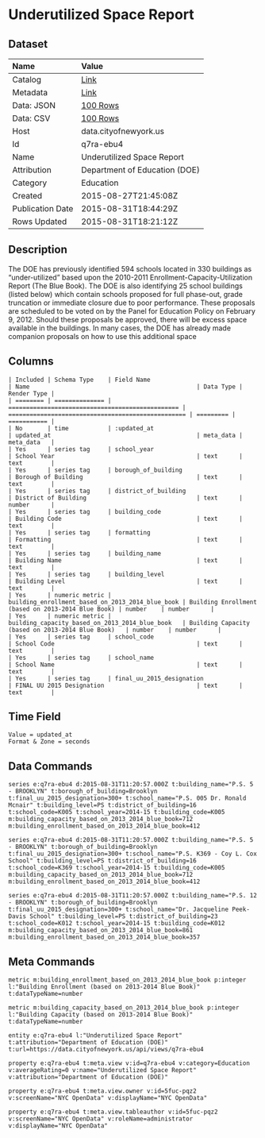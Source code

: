 # Underutilized Space Report

## Dataset

| Name | Value |
| :--- | :---- |
| Catalog | [Link](https://catalog.data.gov/dataset/underutilized-space-report) |
| Metadata | [Link](https://data.cityofnewyork.us/api/views/q7ra-ebu4) |
| Data: JSON | [100 Rows](https://data.cityofnewyork.us/api/views/q7ra-ebu4/rows.json?max_rows=100) |
| Data: CSV | [100 Rows](https://data.cityofnewyork.us/api/views/q7ra-ebu4/rows.csv?max_rows=100) |
| Host | data.cityofnewyork.us |
| Id | q7ra-ebu4 |
| Name | Underutilized Space Report |
| Attribution | Department of Education (DOE) |
| Category | Education |
| Created | 2015-08-27T21:45:08Z |
| Publication Date | 2015-08-31T18:44:29Z |
| Rows Updated | 2015-08-31T18:21:12Z |

## Description

The DOE has previously identified 594 schools located in 330 buildings as “under-utilized” based upon the 2010-2011 Enrollment-Capacity-Utilization Report (The Blue Book). The DOE is also identifying 25 school buildings (listed below) which contain schools proposed for full phase-out, grade truncation or immediate closure due to poor performance. These proposals are scheduled to be voted on by the Panel for Education Policy on February 9, 2012. Should these proposals be approved, there will be excess space available in the buildings. In many cases, the DOE has already made companion proposals on how to use this additional space

## Columns

```ls
| Included | Schema Type    | Field Name                                       | Name                                               | Data Type | Render Type |
| ======== | ============== | ================================================ | ================================================== | ========= | =========== |
| No       | time           | :updated_at                                      | updated_at                                         | meta_data | meta_data   |
| Yes      | series tag     | school_year                                      | School Year                                        | text      | text        |
| Yes      | series tag     | borough_of_building                              | Borough of Building                                | text      | text        |
| Yes      | series tag     | district_of_building                             | District of Building                               | text      | number      |
| Yes      | series tag     | building_code                                    | Building Code                                      | text      | text        |
| Yes      | series tag     | formatting                                       | Formatting                                         | text      | text        |
| Yes      | series tag     | building_name                                    | Building Name                                      | text      | text        |
| Yes      | series tag     | building_level                                   | Building Level                                     | text      | text        |
| Yes      | numeric metric | building_enrollment_based_on_2013_2014_blue_book | Building Enrollment (based on 2013-2014 Blue Book) | number    | number      |
| Yes      | numeric metric | building_capacity_based_on_2013_2014_blue_book   | Building Capacity (based on 2013-2014 Blue Book)   | number    | number      |
| Yes      | series tag     | school_code                                      | School Code                                        | text      | text        |
| Yes      | series tag     | school_name                                      | School Name                                        | text      | text        |
| Yes      | series tag     | final_uu_2015_designation                        | FINAL UU 2015 Designation                          | text      | text        |
```

## Time Field

```ls
Value = updated_at
Format & Zone = seconds
```

## Data Commands

```ls
series e:q7ra-ebu4 d:2015-08-31T11:20:57.000Z t:building_name="P.S. 5 - BROOKLYN" t:borough_of_building=Brooklyn t:final_uu_2015_designation=300+ t:school_name="P.S. 005 Dr. Ronald Mcnair" t:building_level=PS t:district_of_building=16 t:school_code=K005 t:school_year=2014-15 t:building_code=K005 m:building_capacity_based_on_2013_2014_blue_book=712 m:building_enrollment_based_on_2013_2014_blue_book=412

series e:q7ra-ebu4 d:2015-08-31T11:20:57.000Z t:building_name="P.S. 5 - BROOKLYN" t:borough_of_building=Brooklyn t:final_uu_2015_designation=300+ t:school_name="P.S. K369 - Coy L. Cox School" t:building_level=PS t:district_of_building=16 t:school_code=K369 t:school_year=2014-15 t:building_code=K005 m:building_capacity_based_on_2013_2014_blue_book=712 m:building_enrollment_based_on_2013_2014_blue_book=412

series e:q7ra-ebu4 d:2015-08-31T11:20:57.000Z t:building_name="P.S. 12 - BROOKLYN" t:borough_of_building=Brooklyn t:final_uu_2015_designation=300+ t:school_name="Dr. Jacqueline Peek-Davis School" t:building_level=PS t:district_of_building=23 t:school_code=K012 t:school_year=2014-15 t:building_code=K012 m:building_capacity_based_on_2013_2014_blue_book=861 m:building_enrollment_based_on_2013_2014_blue_book=357
```

## Meta Commands

```ls
metric m:building_enrollment_based_on_2013_2014_blue_book p:integer l:"Building Enrollment (based on 2013-2014 Blue Book)" t:dataTypeName=number

metric m:building_capacity_based_on_2013_2014_blue_book p:integer l:"Building Capacity (based on 2013-2014 Blue Book)" t:dataTypeName=number

entity e:q7ra-ebu4 l:"Underutilized Space Report" t:attribution="Department of Education (DOE)" t:url=https://data.cityofnewyork.us/api/views/q7ra-ebu4

property e:q7ra-ebu4 t:meta.view v:id=q7ra-ebu4 v:category=Education v:averageRating=0 v:name="Underutilized Space Report" v:attribution="Department of Education (DOE)"

property e:q7ra-ebu4 t:meta.view.owner v:id=5fuc-pqz2 v:screenName="NYC OpenData" v:displayName="NYC OpenData"

property e:q7ra-ebu4 t:meta.view.tableauthor v:id=5fuc-pqz2 v:screenName="NYC OpenData" v:roleName=administrator v:displayName="NYC OpenData"
```